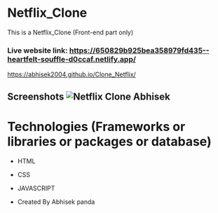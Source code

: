 # Netflix_Clone

This is a Netflix_Clone (Front-end part only)

### Live website link:   https://650829b925bea358979fd435--heartfelt-souffle-d0ccaf.netlify.app/

https://abhisek2004.github.io/Clone_Netflix/


## Screenshots    ![Netflix Clone Abhisek](https://github.com/abhisek2004/Clone_Netflix/assets/117925314/c4653588-7657-4776-b60b-601a2a70af6b)


# Technologies (Frameworks or libraries or packages or database)
- HTML
- CSS
- JAVASCRIPT

- Created By Abhisek panda

